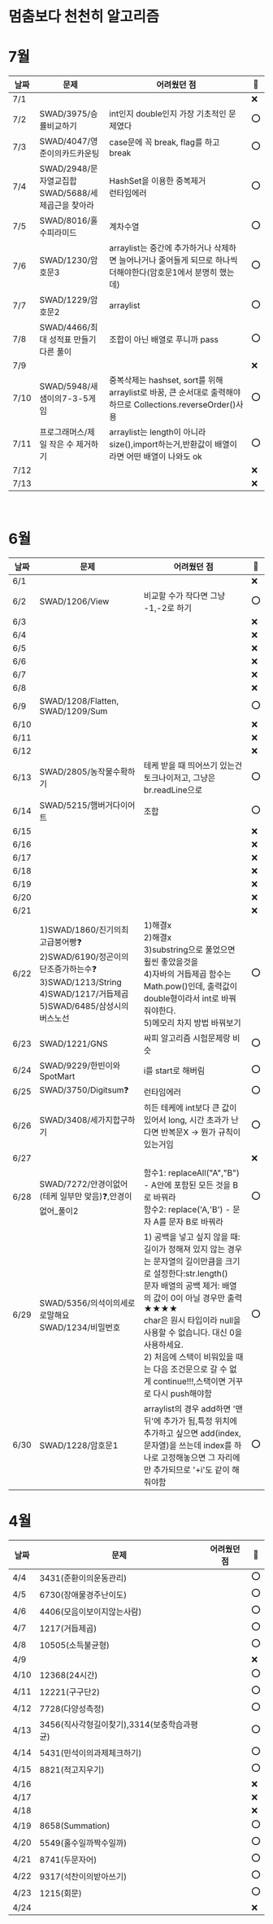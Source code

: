 # 멈춤보다 천천히 알고리즘

# 7월
| 날짜 | 문제 | 어려웠던 점 | 🤗 |
| --- |  ---- |--- | --- |
| 7/1  |  ||❌|
| 7/2  |  SWAD/3975/승률비교하기|int인지 double인지 가장 기초적인 문제였다 |⭕|
| 7/3  | SWAD/4047/영준이의카드카운팅|case문에 꼭 break, flag를 하고 break |⭕|
| 7/4  | SWAD/2948/문자열교집합<br/>SWAD/5688/세제곱근을 찾아라 | HashSet을 이용한 중복제거 <br/> 런타임에러 |⭕|
| 7/5  | SWAD/8016/홀수피라미드 |계차수열|⭕|
| 7/6  | SWAD/1230/암호문3|arraylist는 중간에 추가하거나 삭제하면 늘어나거나 줄어들게 되므로 하나씩 더해야한다(암호문1에서 분명히 했는데)|⭕|
| 7/7  | SWAD/1229/암호문2|arraylist|⭕|
| 7/8  |SWAD/4466/최대 성적표 만들기 다른 풀이|조합이 아닌 배열로 푸니까 pass|⭕|
| 7/9  | | |❌|
| 7/10 |SWAD/5948/새샘이의7-3-5게임|중복삭제는 hashset, sort를 위해 arraylist로 바꿈, 큰 순서대로 출력해야 하므로 Collections.reverseOrder()사용|⭕|
| 7/11 |프로그래머스/제일 작은 수 제거하기|arraylist는 length이 아니라 size(),import하는거,반환값이 배열이라면 어떤 배열이 나와도 ok|⭕|
| 7/12 | | |❌|
| 7/13 | | |❌|

<br/>

# 6월
| 날짜 |   문제 | 어려웠던 점 | 🤗 |
| --- |  ---- |--- | --- |
| 6/1  |||❌|
| 6/2  |SWAD/1206/View|비교할 수가 작다면 그냥 -1,-2로 하기|⭕|
| 6/3  |||❌|
| 6/4  |||❌|
| 6/5  |||❌|
| 6/6  |||❌|
| 6/7  |||❌|
| 6/8  |||❌|
| 6/9  |SWAD/1208/Flatten, SWAD/1209/Sum||⭕|
| 6/10  |||❌|
| 6/11  |||❌|
| 6/12  |||❌|
| 6/13  |SWAD/2805/농작물수확하기|테케 받을 때 띄어쓰기 있는건 토크나이저고, 그냥은 br.readLine으로|⭕|
| 6/14  |SWAD/5215/햄버거다이어트|조합|⭕|
| 6/15  |||❌|
| 6/16  |||❌|
| 6/17  |||❌|
| 6/18  |||❌|
| 6/19  |||❌|
| 6/20  |||❌|
| 6/21  |||❌|
| 6/22  |1)SWAD/1860/진기의최고급붕어빵❓<br/>2)SWAD/6190/정곤이의단조증가하는수❓<br/>3)SWAD/1213/String<br>4)SWAD/1217/거듭제곱<br> 5)SWAD/6485/삼성시의버스노선|1)해결x<br/>2)해결x<br/>3)substring으로 풀었으면 훨씬 좋았을것을<br/>4)자바의 거듭제곱 함수는 Math.pow()인데, 출력값이 double형이라서 int로 바꿔줘야한다.<br>5)메모리 차지 방법 바꿔보기|⭕|
| 6/23  |SWAD/1221/GNS|싸피 알고리즘 시험문제랑 비슷|⭕|
| 6/24  |SWAD/9229/한빈이와SpotMart|i를 start로 해버림|⭕|
| 6/25  |SWAD/3750/Digitsum❓|런타임에러|⭕|
| 6/26  |SWAD/3408/세가지합구하기|히든 테케에 int보다 큰 값이 있어서 long, 시간 초과가 난다면 반복문X → 뭔가 규칙이 있는거임|⭕|
| 6/27  |||❌|
| 6/28  |SWAD/7272/안경이없어(테케 일부만 맞음)❓,안경이없어_풀이2|함수1: replaceAll("A","B") - A안에 포함된 모든 것을 B로 바꿔라<br/>함수2: replace('A,'B') - 문자 A를 문자 B로 바꿔라|⭕|
| 6/29  |SWAD/5356/의석이의세로로말해요<br/>SWAD/1234/비밀번호|1) 공백을 넣고 싶지 않을 때: 길이가 정해져 있지 않는 경우는 문자열의 길이만큼을 크기로 설정한다:str.length()<br/>문자 배열의 공백 제거: 배열의 값이 0이 아닐 경우만 출력★★★★<br/>char은 원시 타입이라 null을 사용할 수 없습니다. 대신 0을 사용하세요.<br/>2) 처음에 스택이 비워있을 때는 다음 조건문으로 갈 수 없게 continue!!!,스택이면 거꾸로 다시 push해야함|⭕|
| 6/30  |SWAD/1228/암호문1|arraylist의 경우 add하면 '맨 뒤'에 추가가 됨,특정 위치에 추가하고 싶으면 add(index,문자열)을 쓰는데 index를 하나로 고정해놓으면 그 자리에만 추가되므로 '+i'도 같이 해줘야함|⭕|


# 4월
| 날짜 |   문제 | 어려웠던 점 | 🤗 |
| --- |  ---- |--- | --- |
| 4/4  |3431(준환이의운동관리) ||⭕|
| 4/5  |6730(장애물경주난이도)||⭕|
| 4/6  |4406(모음이보이지않는사람)||⭕|
| 4/7  |1217(거듭제곱)||⭕|
| 4/8  |10505(소득불균형)||⭕|
| 4/9  |||❌|
| 4/10 |12368(24시간)||⭕|
| 4/11 |12221(구구단2)||⭕|
| 4/12 |7728(다양성측정) ||⭕|
| 4/13 |3456(직사각형길이찾기),3314(보충학습과평균)||⭕|
| 4/14 |5431(민석이의과제체크하기)||⭕|
| 4/15 |8821(적고지우기)||⭕|
| 4/16 |||❌|
| 4/17 |||❌|
| 4/18 |||❌|
| 4/19 |8658(Summation)||⭕|
| 4/20 |5549(홀수일까짝수일까)||⭕|
| 4/21 |8741(두문자어)||⭕|
| 4/22 |9317(석찬이의받아쓰기)||⭕|
| 4/23 |1215(회문)||⭕|
| 4/24 |||❌|
